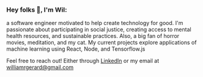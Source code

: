 ### Hey folks 👋, I'm Wil: 

a software engineer motivated to help create technology for good. I'm passionate about participating in social justice, creating access to mental health resources, and sustainable practices. Also, a big fan of horror movies, meditation, and my cat. My current projects explore applications of machine learning using React, Node, and Tensorflow.js

Feel free to reach out! Either through [LinkedIn](https://www.linkedin.com/in/wilgerard/) or my email at <williamrgerard@gmail.com>
